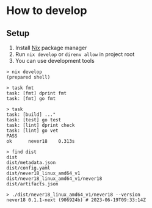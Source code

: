 # How to develop

## Setup

1. Install [Nix](https://nixos.org/) package manager
2. Run `nix develop` or `direnv allow` in project root
3. You can use development tools

```console
> nix develop
(prepared shell)

> task fmt
task: [fmt] dprint fmt
task: [fmt] go fmt

> task
task: [build] ..."
task: [test] go test
task: [lint] dprint check
task: [lint] go vet
PASS
ok      never18    0.313s

> find dist
dist
dist/metadata.json
dist/config.yaml
dist/never18_linux_amd64_v1
dist/never18_linux_amd64_v1/never18
dist/artifacts.json

> ./dist/never18_linux_amd64_v1/never18 --version
never18 0.1.1-next (906924b) # 2023-06-19T09:33:14Z
```
